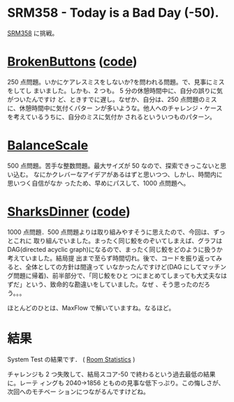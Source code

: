 # SRM358 - Today is a Bad Day (-50).

<!--
date: 2007-07-17
-->

[SRM358](http://www.topcoder.com/stat?c=round_overview&rd=10768) に挑戦。

# [BrokenButtons](http://www.topcoder.com/stat?c=problem_statement&pm=7716&rd=10768) ([code](http://www.topcoder.com/stat?c=problem_solution&rm=265496&rd=10768&pm=7716&cr=15632820))

250 点問題。いかにケアレスミスをしないか?を問われる問題。で、見事にミスをしてし
まいました。しかも、2 つも。 5 分の休憩時間中に、自分の誤りに気がついたんですけ
ど、ときすでに遅し。なぜか、自分は、250 点問題のミスに、休憩時間中に気付くパター
ンが多いような。他人へのチャレンジ・ケースを考えているうちに、自分のミスに気付か
されるといういつものパターン。

# [BalanceScale](http://www.topcoder.com/stat?c=problem_statement&pm=7845&rd=10768)

500 点問題。苦手な整数問題。最大サイズが 50 なので、探索できっこないと思い込む。
なにかクレバーなアイデアがあるはずと思いつつ、しかし、時間内に思いつく自信がなか
ったため、早めにパスして、1000 点問題へ。

# [SharksDinner](http://www.topcoder.com/stat?c=problem_statement&pm=7834&rd=10768) ([code](http://www.topcoder.com/stat?c=problem_solution&rm=265496&rd=10768&pm=7834&cr=15632820))

1000 点問題．500 点問題よりは取り組みやすそうに思えたので、今回は、ずっとこれに
取り組んでいました。まったく同じ鮫をのぞいてしまえば、グラフは DAG(directed
acyclic graph)になるので、まったく同じ鮫をどのように扱うか考えていました。結局提
出まで至らず時間切れ。後で、コードを振り返ってみると、全体としての方針は間違って
いなかったんですけど(DAG にしてマッチング問題に帰着)、前半部分で、「同じ鮫をひと
つにまとめてしまっても大丈夫なはずだ」という、致命的な勘違いをしていました。なぜ
、そう思ったのだろう。。。

ほとんどのひとは、MaxFlow で解いていますね。なるほど。

# 結果

System Test の結果です． (
[Room Statistics](http://www.topcoder.com/stat?c=coder_room_stats&cr=15632820&rd=10768)
)

チャレンジも 2 つ失敗して、結局スコア-50 で終わるという過去最低の結果に。レーテ
ィングも 2040-&gt;1856 とものの見事な低下っぷり。この悔しさが、次回へのモチベー
ションにつながるんですけどね。
